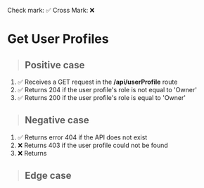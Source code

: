 Check mark: ✅
Cross Mark: ❌

# Get User Profiles

> ## Positive case

1. ✅ Receives a GET request in the **/api/userProfile** route
2. ✅ Returns 204 if the user profile's role is not equal to 'Owner'
3. ✅ Returns 200 if the user profile's role is equal to 'Owner'

> ## Negative case

1. ✅ Returns error 404 if the API does not exist
2. ❌ Returns 403 if the user profile could not be found
3. ❌ Returns

> ## Edge case
